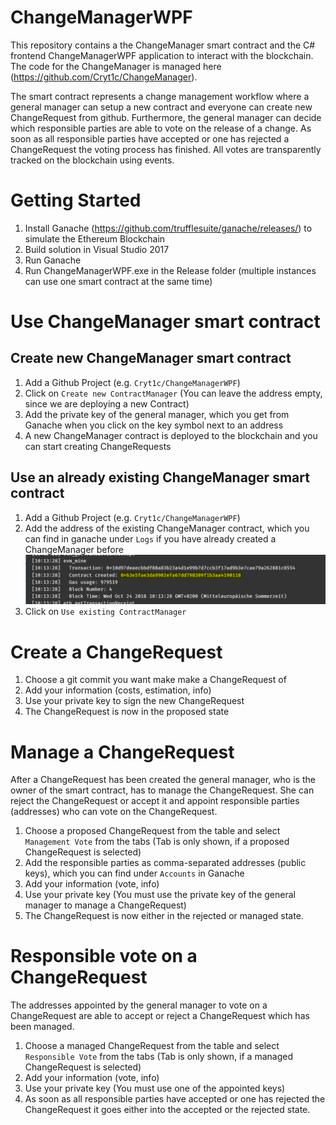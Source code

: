 # ChangeManagerWPF

This repository contains a the ChangeManager smart contract and the C# frontend ChangeManagerWPF application to interact with the blockchain. The code for the ChangeManager is managed here (https://github.com/Cryt1c/ChangeManager).

The smart contract represents a change management workflow where a general manager can setup a new contract and everyone can create new ChangeRequest
from github. Furthermore, the general manager can decide which responsible parties are able to vote on the release of a change. 
As soon as all responsible parties have accepted or one has rejected a ChangeRequest the voting process has finished.
All votes are transparently tracked on the blockchain using events.

# Getting Started

1. Install Ganache (https://github.com/trufflesuite/ganache/releases/) to simulate the Ethereum Blockchain
2. Build solution in Visual Studio 2017
3. Run Ganache
4. Run ChangeManagerWPF.exe in the Release folder (multiple instances can use one smart contract at the same time)

# Use ChangeManager smart contract
## Create new ChangeManager smart contract
1. Add a Github Project (e.g. ``Cryt1c/ChangeManagerWPF``)
2. Click on ``Create new ContractManager`` (You can leave the address empty, since we are deploying a new Contract)
3. Add the private key of the general manager, which you get from Ganache when you click on the key symbol next to an address
4. A new ChangeManager contract is deployed to the blockchain and you can start creating ChangeRequests

## Use an already existing ChangeManager smart contract
1. Add a Github Project (e.g. ``Cryt1c/ChangeManagerWPF``)
2. Add the address of the existing ChangeManager contract, which you can find in ganache under ``Logs`` if you have already created a ChangeManager before
![Logs in Ganache](/contract_address.png)
3. Click on ``Use existing ContractManager``

# Create a ChangeRequest
1. Choose a git commit you want make make a ChangeRequest of
2. Add your information (costs, estimation, info)
3. Use your private key to sign the new ChangeRequest
4. The ChangeRequest is now in the proposed state

# Manage a ChangeRequest
After a ChangeRequest has been created the general manager, who is the owner of the smart contract, has to manage the ChangeRequest. She can reject the ChangeRequest or accept it and appoint responsible parties (addresses) who can vote on the ChangeRequest.
1. Choose a proposed ChangeRequest from the table and select ``Management Vote`` from the tabs (Tab is only shown, if a proposed ChangeRequest is selected)
2. Add the responsible parties as comma-separated addresses (public keys), which you can find under ``Accounts`` in Ganache
3. Add your information (vote, info)
4. Use your private key (You must use the private key of the general manager to manage a ChangeRequest)
5. The ChangeRequest is now either in the rejected or managed state.

# Responsible vote on a ChangeRequest
The addresses appointed by the general manager to vote on a ChangeRequest are able to accept or reject a ChangeRequest which has been managed.
1. Choose a managed ChangeRequest from the table and select ``Responsible Vote`` from the tabs (Tab is only shown, if a managed ChangeRequest is selected)
2. Add your information (vote, info)
3. Use your private key (You must use one of the appointed keys)
4. As soon as all responsible parties have accepted or one has rejected the ChangeRequest it goes either into the accepted or the rejected state.
